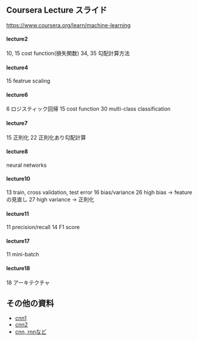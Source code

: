 
## Coursera Lecture スライド
https://www.coursera.org/learn/machine-learning<br>

#### lecture2
10, 15 cost function(損失関数)
34, 35 勾配計算方法

#### lecture4
15 featrue scaling

#### lecture6
6 ロジスティック回帰
15 cost function
30 multi-class classification

#### lecture7
15 正則化
22 正則化あり勾配計算

#### lecture8
neural networks

#### lecture10
13 train, cross validation, test error
16 bias/variance
26 high bias -> featureの見直し
27 high variance -> 正則化

#### lecture11
11 precision/recall
14 F1 score

#### lecture17
11 mini-batch

#### lecture18
18 アーキテクチャ

## その他の資料
- [cnn1](https://deepage.net/deep_learning/2016/11/07/convolutional_neural_network.html)
- [cnn2](https://qiita.com/icoxfog417/items/5fd55fad152231d706c2)
- [cnn, rnnなど](http://gagbot.net/machine-learning/ml4)


